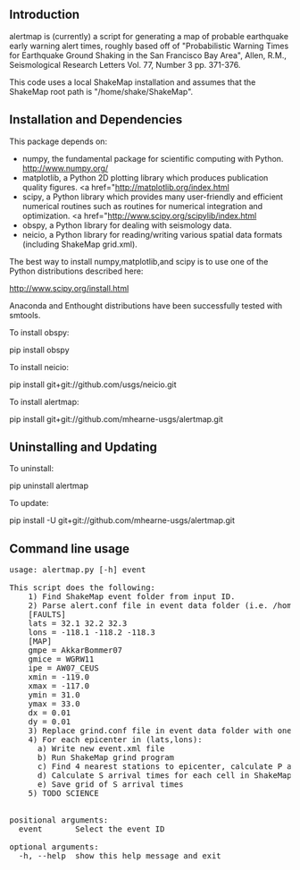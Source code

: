 Introduction
------------

alertmap is (currently) a script for generating a map of probable earthquake early warning alert times, 
roughly based off of "Probabilistic Warning Times for Earthquake Ground Shaking in the San Francisco Bay Area", Allen, R.M., Seismological Research Letters Vol. 77, Number 3 pp. 371-376.

This code uses a local ShakeMap installation and assumes that the ShakeMap root path is "/home/shake/ShakeMap".


Installation and Dependencies
-----------------------------

This package depends on:
 * numpy, the fundamental package for scientific computing with Python. <a href="http://www.numpy.org/">http://www.numpy.org/</a>  
 * matplotlib, a Python 2D plotting library which produces publication quality figures. <a href="<a href="http://matplotlib.org/index.html">http://matplotlib.org/index.html</a>
 * scipy, a Python library which provides many user-friendly and efficient numerical routines such as routines for numerical integration and optimization. <a href="<a href="http://www.scipy.org/scipylib/index.html">http://www.scipy.org/scipylib/index.html</a>
 * obspy, a Python library for dealing with seismology data.
 * neicio, a Python library for reading/writing various spatial data formats (including ShakeMap grid.xml). 

The best way to install numpy,matplotlib,and scipy is to use one of the Python distributions described here:

<a href="http://www.scipy.org/install.html">http://www.scipy.org/install.html</a>

Anaconda and Enthought distributions have been successfully tested with smtools.

To install obspy:

pip install obspy

To install neicio:

pip install git+git://github.com/usgs/neicio.git

To install alertmap:

pip install git+git://github.com/mhearne-usgs/alertmap.git

Uninstalling and Updating
-------------------------

To uninstall:

pip uninstall alertmap

To update:

pip install -U git+git://github.com/mhearne-usgs/alertmap.git

Command line usage
------------------

<pre>
usage: alertmap.py [-h] event

This script does the following:
    1) Find ShakeMap event folder from input ID.
    2) Parse alert.conf file in event data folder (i.e. /home/shake/ShakeMap/data/eventID/alert.conf)
    [FAULTS]
    lats = 32.1 32.2 32.3
    lons = -118.1 -118.2 -118.3
    [MAP]
    gmpe = AkkarBommer07
    gmice = WGRW11
    ipe = AW07_CEUS
    xmin = -119.0
    xmax = -117.0
    ymin = 31.0
    ymax = 33.0
    dx = 0.01
    dy = 0.01
    3) Replace grind.conf file in event data folder with one created using information supplied above
    4) For each epicenter in (lats,lons):
      a) Write new event.xml file
      b) Run ShakeMap grind program
      c) Find 4 nearest stations to epicenter, calculate P arrival times for each, return the slowest.
      d) Calculate S arrival times for each cell in ShakeMap, subtract SlowP+8.5 from each.
      e) Save grid of S arrival times
    5) TODO SCIENCE
    

positional arguments:
  event       Select the event ID

optional arguments:
  -h, --help  show this help message and exit
</pre>
